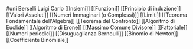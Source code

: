 #uni Berselli Luigi Carlo
[[Insiemi]]
[[Funzioni]] 
[[Principio di induzione]] 
[[Valori Assoluti]]
[[Numeri Immaginari (o Complessi)]]
[[Limiti]] 
[[Teorema Fondamentale dell'Algebra]] [[Teorema del Confronto]]
[[Algoritmo di Euclide]] [[Algoritmo di Erone]] [[Massimo Comune Divisore]] [[Fattoriale]] [[Numeri periodici]] [[Disuguaglianza Bernoulli]] [[Binomio di Newton]] [[Coefficiente Binomiale]] 